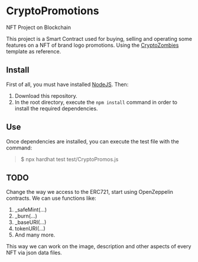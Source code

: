 # CryptoPromotions
NFT Project on Blockchain

This project is a Smart Contract used for buying, selling and operating some features on a NFT of brand logo promotions. Using the [CryptoZombies](https://cryptozombies.io/en/course) template as reference.

## Install

First of all, you must have installed [NodeJS](https://nodejs.org/en/). Then:

1. Download this repository.
2. In the root directory, execute the `npm install` command in order to install the required dependencies.

## Use

Once dependencies are installed, you can execute the test file with the command:

> $ npx hardhat test test/CryptoPromos.js

## TODO

Change the way we access to the ERC721, start using OpenZeppelin contracts. We can use functions like:

1. _safeMint(...)
2. _burn(...)
3. _baseURI(...)
4. tokenURI(...)
5. And many more.

This way we can work on the image, description and other aspects of every NFT via json data files.
